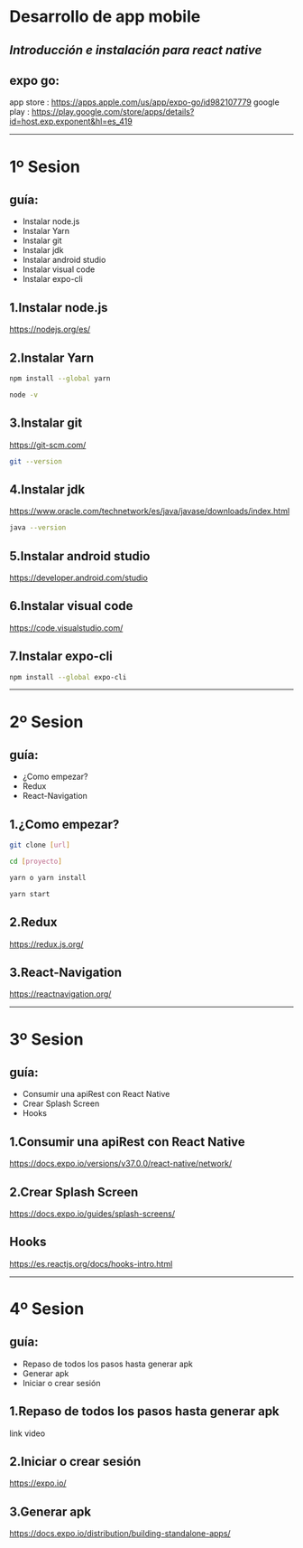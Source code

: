 # Desarrollo de app mobile
## _Introducción e instalación para react native_

## expo go:

app store : https://apps.apple.com/us/app/expo-go/id982107779
google play : https://play.google.com/store/apps/details?id=host.exp.exponent&hl=es_419

---------------------------------------
# 1º Sesion 

## guía:
- Instalar node.js
- Instalar Yarn
- Instalar git
- Instalar jdk
- Instalar android studio
- Instalar visual code
- Instalar expo-cli

## 1.Instalar node.js
https://nodejs.org/es/

## 2.Instalar Yarn
```sh
npm install --global yarn

node -v
```

## 3.Instalar git

https://git-scm.com/

```sh
git --version
```

## 4.Instalar jdk

https://www.oracle.com/technetwork/es/java/javase/downloads/index.html

```sh
java --version
```

## 5.Instalar android studio

https://developer.android.com/studio

## 6.Instalar visual code

https://code.visualstudio.com/

## 7.Instalar expo-cli

```sh
npm install --global expo-cli
```

---------------------------------------
# 2º Sesion 

## guía:
- ¿Como empezar?
- Redux
- React-Navigation


## 1.¿Como empezar?

```sh
git clone [url]

cd [proyecto]

yarn o yarn install

yarn start
```

## 2.Redux

https://redux.js.org/

## 3.React-Navigation

https://reactnavigation.org/

---------------------------------------
# 3º Sesion 

## guía:
- Consumir una apiRest con React Native
- Crear Splash Screen
- Hooks


## 1.Consumir una apiRest con React Native

https://docs.expo.io/versions/v37.0.0/react-native/network/

## 2.Crear Splash Screen

https://docs.expo.io/guides/splash-screens/

## Hooks

https://es.reactjs.org/docs/hooks-intro.html

---------------------------------------
# 4º Sesion 

## guía:
- Repaso de todos los pasos hasta generar apk
- Generar apk
- Iniciar o crear sesión


## 1.Repaso de todos los pasos hasta generar apk
link video

## 2.Iniciar o crear sesión

https://expo.io/

## 3.Generar apk

https://docs.expo.io/distribution/building-standalone-apps/
